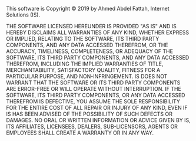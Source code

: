 ﻿This software is Copyright © 2019 by Ahmed Abdel Fattah, Internet Solutions (IS).  

THE SOFTWARE LICENSED HEREUNDER IS PROVIDED "AS IS" AND IS HEREBY DISCLAIMS 
ALL WARRANTIES OF ANY KIND, WHETHER EXPRESS OR IMPLIED, RELATING TO THE SOFTWARE, 
ITS THIRD PARTY COMPONENTS, AND ANY DATA ACCESSED THEREFROM, OR THE ACCURACY, 
TIMELINESS, COMPLETENESS, OR ADEQUACY OF THE SOFTWARE, ITS THIRD PARTY COMPONENTS, 
AND ANY DATA ACCESSED THEREFROM, INCLUDING THE IMPLIED WARRANTIES OF TITLE, 
MERCHANTABILITY, SATISFACTORY QUALITY, FITNESS FOR A PARTICULAR PURPOSE, AND 
NON-INFRINGEMENT.  IS DOES NOT WARRANT THAT THE SOFTWARE OR ITS THIRD PARTY 
COMPONENTS ARE ERROR-FREE OR WILL OPERATE WITHOUT INTERRUPTION.  IF THE SOFTWARE, 
ITS THIRD PARTY COMPONENTS, OR ANY DATA ACCESSED THEREFROM IS DEFECTIVE, YOU ASSUME 
THE SOLE RESPONSIBILITY FOR THE ENTIRE COST OF ALL REPAIR OR INJURY OF ANY KIND, EVEN 
IF IS HAS BEEN ADVISED OF THE POSSIBILITY OF SUCH DEFECTS OR DAMAGES.  NO ORAL OR 
WRITTEN INFORMATION OR ADVICE GIVEN BY IS, ITS AFFILIATES, LICENSEES, DEALERS, 
SUB-LICENSORS, AGENTS OR EMPLOYEES SHALL CREATE A WARRANTY OR IN ANY WAY.

